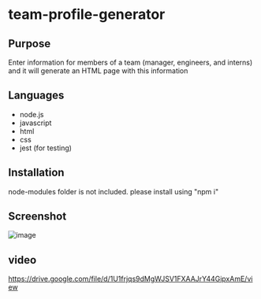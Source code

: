 # team-profile-generator

## Purpose
Enter information for members of a team (manager, engineers, and interns) and it will generate an HTML page with this information

## Languages
* node.js
* javascript
* html
* css
* jest (for testing)

## Installation
node-modules folder is not included. please install using "npm i"

## Screenshot
![image](https://user-images.githubusercontent.com/64660713/172066195-c9f3093d-115b-4374-ae7c-19aa30256ed1.png)


## video
https://drive.google.com/file/d/1U1frjqs9dMgWJSV1FXAAJrY44GipxAmE/view
